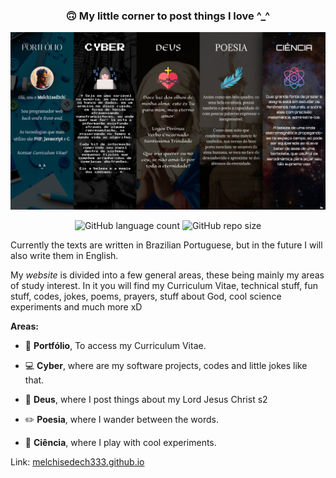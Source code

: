 <div align="center" >

  ### 🙃 My little corner to post things I love ^_^

![Site](https://raw.githubusercontent.com/melchisedech333/melchisedech333.github.io/master/media/img/site-home-2.png)

![GitHub language count](https://img.shields.io/github/languages/count/melchisedech333/melchisedech333.github.io?style=for-the-badge)
![GitHub repo size](https://img.shields.io/github/repo-size/melchisedech333/melchisedech333.github.io?style=for-the-badge)

</div>

<p>

  Currently the texts are written in Brazilian Portuguese, but in the future I will also write them in English.

  My <i>website</i> is divided into a few general areas, these being mainly my areas of study interest.
  In it you will find my Curriculum Vitae, technical stuff, fun stuff, codes, jokes, poems, prayers, stuff about God, cool science experiments and much more xD
  
  <b>Areas:</b>

  - :man: <b>Portfólio</b>, To access my Curriculum Vitae.

  - :computer: <b>Cyber</b>, where are my software projects, codes and little jokes like that.

  - :older_man: <b>Deus</b>, where I post things about my Lord Jesus Christ s2

  - :pencil2: <b>Poesia</b>, where I wander between the words.

  - :microscope: <b>Ciência</b>, where I play with cool experiments.


  Link: <a href="https://melchisedech333.github.io/" >melchisedech333.github.io</a>

</p>


